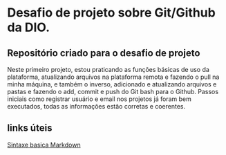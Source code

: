 # Desafio de projeto sobre Git/Github da DIO.


## Repositório criado para o desafio de projeto



Neste primeiro projeto, estou praticando as funções básicas de uso da plataforma, atualizando arquivos na plataforma remota e fazendo o pull na minha máquina, e também o inverso, adicionado e atualizando arquivos e pastas e fazendo o add, commit e push do Git bash para o Github. Passos iniciais como registrar usuário e email nos projetos já foram bem executados, todas as informações estão corretas e coerentes. 



## links úteis
[Sintaxe basica Markdown](https://www.markdownguide.org/)
